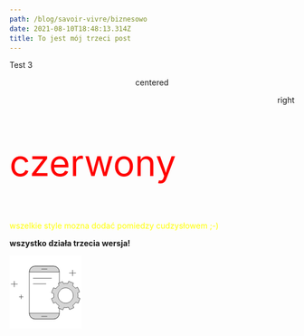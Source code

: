 ```yaml
---
path: /blog/savoir-vivre/biznesowo
date: 2021-08-10T18:48:13.314Z
title: To jest mój trzeci post
---
```

Test 3

<p align='center'>centered</p>

<p align='right'>right</p>

<p style='color: red;font-size: 4rem'>czerwony</p>

<p style='color: yellow'>wszelkie style mozna dodać pomiedzy cudzysłowem ;-)</p>

**wszystko działa trzecia wersja!**

![](assets/zdjecie.png)
